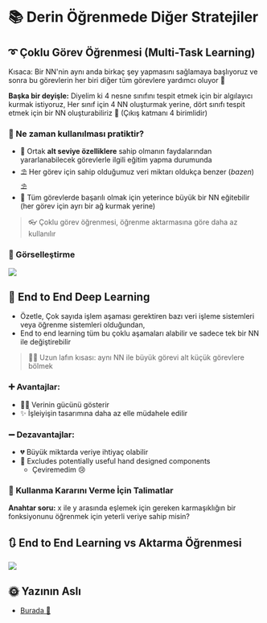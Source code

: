 # 📚 Derin Öğrenmede Diğer Stratejiler

## ➰ Çoklu Görev Öğrenmesi \(Multi-Task Learning\)

Kısaca: Bir NN'nin aynı anda birkaç şey yapmasını sağlamaya başlıyoruz ve sonra bu görevlerin her biri diğer tüm görevlere yardımcı oluyor 🚀

**Başka bir deyişle:** Diyelim ki 4 nesne sınıfını tespit etmek için bir algılayıcı kurmak istiyoruz, Her sınıf için 4 NN oluşturmak yerine, dört sınıfı tespit etmek için bir NN oluşturabiliriz 🤔 \(Çıkış katmanı 4 birimlidir\)

### 🤔 Ne zaman kullanılması pratiktir?

* 🤳 Ortak **alt seviye özelliklere** sahip olmanın faydalarından yararlanabilecek görevlerle ilgili eğitim yapma durumunda 
* ⛱ Her görev için sahip olduğumuz veri miktarı oldukça benzer \(_bazen_\) ⛱
* 🤗 Tüm görevlerde başarılı olmak için yeterince büyük bir NN eğitebilir \(her görev için ayrı bir ağ kurmak yerine\) 

> 👓 Çoklu görev öğrenmesi, öğrenme aktarmasına göre daha az kullanılır

### 👀 Görselleştirme

![](https://github.com/asmaamirkhan/DeepLearningNotes-tr/tree/c9ee03241414e86f59a83b656e48738150bfa1bb/.gitbook/assets/singletaskvsmultitask.png)

## 🏴 End to End Deep Learning

* Özetle, Çok sayıda işlem aşaması gerektiren bazı veri işleme sistemleri veya öğrenme sistemleri olduğundan, 
* End to end learning tüm bu çoklu aşamaları alabilir ve sadece tek bir NN ile değiştirebilir

> 👩‍🔧 Uzun lafın kısası: aynı NN ile büyük görevi alt küçük görevlere bölmek

### ➕ Avantajlar:

* 🦸‍♀️ Verinin gücünü gösterir
* ✨ İşleiyişin tasarımına daha az elle müdahele edilir

### ➖ Dezavantajlar:

* 💔 Büyük miktarda veriye ihtiyaç olabilir
* 🔎 Excludes potentially useful hand designed components
  * Çeviremedim 😢

### 🚩 Kullanma Kararını Verme İçin Talimatlar

**Anahtar soru:** x ile y arasında eşlemek için gereken karmaşıklığın bir fonksiyonunu öğrenmek için yeterli veriye sahip misin?

## 🔃 End to End Learning vs Aktarma Öğrenmesi

![](https://github.com/asmaamirkhan/DeepLearningNotes-tr/tree/c9ee03241414e86f59a83b656e48738150bfa1bb/.gitbook/assets/e2evstl.png)

## 🌞 Yazının Aslı

* [Burada 🐾](https://dl.asmaamir.com/5-dlstrategies/c-otherstrategies)

